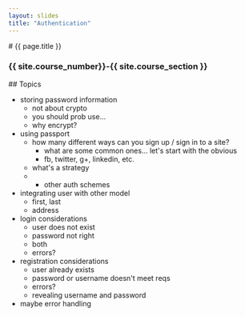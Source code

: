 ```yaml
---
layout: slides
title: "Authentication"
---
```


<section markdown="block" class="intro-slide">
# {{ page.title }}

### {{ site.course_number}}-{{ site.course_section }}

<p><small></small></p>
</section>

<section markdown="block">
## Topics

* storing password information
	* not about crypto
	* you should prob use...
	* why encrypt?
* using passport
	* how many different ways can you sign up / sign in to a site?
		* what are some common ones... let's start with the obvious
		* fb, twitter, g+, linkedin, etc.
	* what's a strategy
	* * other auth schemes
* integrating user with other model
	* first, last
	* address
* login considerations
	* user does not exist
	* password not right
	* both
	* errors?
* registration considerations
	* user already exists
	* password or username doesn't meet reqs
	* errors?
	* revealing username and password
* maybe error handling
</section>
